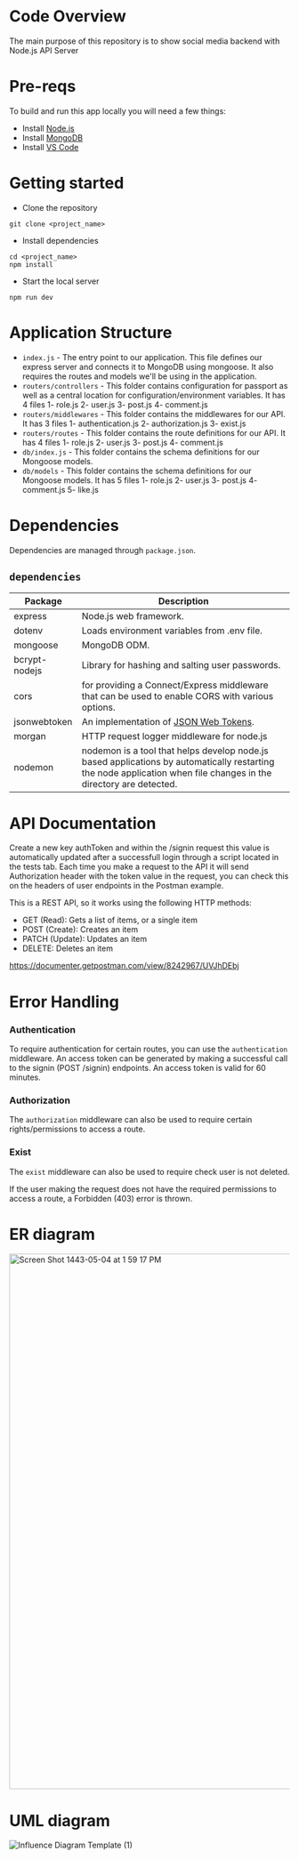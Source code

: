 # Code Overview
The main purpose of this repository is to show social media backend with Node.js API Server 

# Pre-reqs
To build and run this app locally you will need a few things:
- Install [Node.js](https://nodejs.org/en/)
- Install [MongoDB](https://docs.mongodb.com/manual/installation/)
- Install [VS Code](https://code.visualstudio.com/)

# Getting started
- Clone the repository
```
git clone <project_name>
```
- Install dependencies
```
cd <project_name>
npm install
```
- Start the local server
```
npm run dev
```

# Application Structure

- `index.js` - The entry point to our application. This file defines our express server and connects it to MongoDB using mongoose. It also requires the routes and models we'll be using in the application.
- `routers/controllers` - This folder contains configuration for passport as well as a central location for configuration/environment variables. It has 4 files 1- role.js 2- user.js 3- post.js 4- comment.js
- `routers/middlewares` - This folder contains the middlewares  for our API. It has 3 files 1- authentication.js 2- authorization.js 3- exist.js
- `routers/routes` - This folder contains the route definitions for our API. It has 4 files 1- role.js 2- user.js 3- post.js 4- comment.js
- `db/index.js` - This folder contains the schema definitions for our Mongoose models.
- `db/models` - This folder contains the schema definitions for our Mongoose models. It has 5 files 1- role.js 2- user.js 3- post.js 4- comment.js 5- like.js

# Dependencies
Dependencies are managed through `package.json`.

## `dependencies`

| Package                         | Description                                                                             |
| ------------------------------- | --------------------------------------------------------------------------------------- |
| express                         | Node.js web framework.                                                                  |
| dotenv                          | Loads environment variables from .env file.                                             |
| mongoose                        | MongoDB ODM.                                                                            |
| bcrypt-nodejs                   | Library for hashing and salting user passwords.                                         |
| cors                           |  for providing a Connect/Express middleware that can be used to enable CORS with various options.                                                                                                                    |
| jsonwebtoken                   | An implementation of [JSON Web Tokens](https://datatracker.ietf.org/doc/html/rfc7519).   |
| morgan                        | HTTP request logger middleware for node.js                                                |
| nodemon                        | nodemon is a tool that helps develop node.js based applications by automatically restarting the node application when file changes in the directory are detected.                                                                                      |

# API Documentation
Create a new key authToken and within the /signin request this value is automatically updated after a successfull login through a script located in the tests tab. Each time you make a request to the API it will send Authorization header with the token value in the request, you can check this on the headers of user endpoints in the Postman example.

This is a REST API, so it works using the following HTTP methods:

*   GET (Read): Gets a list of items, or a single item
*   POST (Create): Creates an item
*   PATCH (Update): Updates an item
*   DELETE: Deletes an item

https://documenter.getpostman.com/view/8242967/UVJhDEbj

# Error Handling

### Authentication

To require authentication for certain routes, you can use the `authentication` middleware.
An access token can be generated by making a successful call to the signin (POST /signin) endpoints. An access token is valid for 60 minutes.

### Authorization
The `authorization` middleware can also be used to require certain rights/permissions to access a route.

### Exist
The `exist` middleware can also be used to require check user is not deleted.

If the user making the request does not have the required permissions to access a route, a Forbidden (403) error is thrown.

# ER diagram

<img width="963" alt="Screen Shot 1443-05-04 at 1 59 17 PM" src="https://user-images.githubusercontent.com/92248067/145265327-931f10b8-1fff-4023-8f42-e9427287ad2e.png">

# UML diagram

![Influence Diagram Template (1)](https://user-images.githubusercontent.com/92248067/145265482-a5c50cb9-03f5-4bfb-9623-7ff97a12a75b.jpg)








